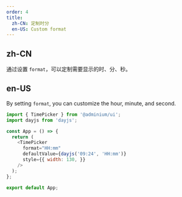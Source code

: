 ```yaml
---
order: 4
title:
  zh-CN: 定制时分
  en-US: Custom format
---
```


## zh-CN

通过设置 `format`，可以定制需要显示的时、分、秒。

## en-US

By setting `format`, you can customize the hour, minute, and second.

```js
import { TimePicker } from '@adminium/ui';
import dayjs from 'dayjs';

const App = () => {
  return (
    <TimePicker
      format="HH:mm"
      defaultValue={dayjs('09:24', 'HH:mm')}
      style={{ width: 130, }}
    />
  );
};

export default App;
```

